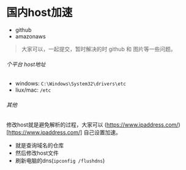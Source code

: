 # 国内host加速

- github
- amazonaws

> 大家可以，一起提交，暂时解决的时 github 和 图片等一些问题。


###### 个平台 host地址

- windows: `C:\Windows\System32\drivers\etc`
- liux/mac: `/etc`

###### 其他

修改host就是避免解析的过程，大家可以 (https://www.ipaddress.com/)[https://www.ipaddress.com/] 自己设置加速。

- 就是查询域名的仓库
- 然后修改host文件
- 刷新电脑的dns(`ipconfig /flushdns`)
